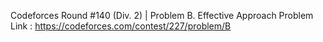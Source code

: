 Codeforces Round #140 (Div. 2) | Problem B. Effective Approach
Problem Link : https://codeforces.com/contest/227/problem/B
